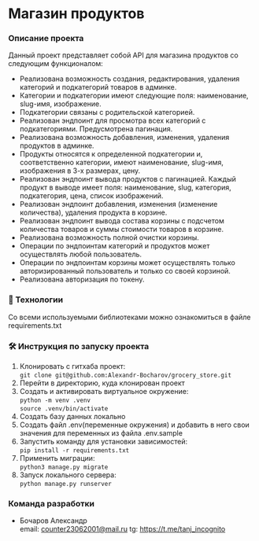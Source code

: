 # Магазин продуктов

### Описание проекта  
Данный проект представляет собой API для магазина продуктов со следующим функционалом:  
- Реализована возможность создания, редактирования, удаления категорий и подкатегорий товаров в админке.  
- Категории и подкатегории имеют следующие поля: наименование, slug-имя, изображение.  
- Подкатегории связаны с родительской категорией.  
- Реализован эндпоинт для просмотра всех категорий с подкатегориями. Предусмотрена пагинация.  
- Реализована возможность добавления, изменения, удаления продуктов в админке.  
- Продукты относятся к определенной подкатегории и, соответственно категории, имеют наименование, slug-имя, изображения в 3-х размерах, цену.  
- Реализован эндпоинт вывода продуктов с пагинацией. Каждый продукт в выводе имеет поля: наименование, slug, категория, подкатегория, цена, список изображений.  
- Реализован эндпоинт добавления, изменения (изменение количества), удаления продукта в корзине.  
- Реализован эндпоинт вывода состава корзины с подсчетом количества товаров и суммы стоимости товаров в корзине.  
- Реализована возможность полной очистки корзины.  
- Операции по эндпоинтам категорий и продуктов может осуществлять любой пользователь.  
- Операции по эндпоинтам корзины может осуществлять только авторизированный пользователь и только со своей корзиной.  
- Реализована авторизация по токену.  

### 🚀 Технологии
Со всеми используемыми библиотеками можно ознакомиться в файле requirements.txt 

### 🛠 Инструкция по запуску проекта  

1) Клонировать с гитхаба проект:  
`git clone git@github.com:Alexandr-Bocharov/grocery_store.git`
2) Перейти в директорию, куда клонирован проект
3) Создать и активировать виртуальное окружение:  
   `python -m venv .venv`  
   `source .venv/bin/activate`
4) Создать базу данных локально  
5) Создать файл .env(переменные окружения) и добавить в него свои значения для переменных из файла .env.sample  
6) Запустить команду для установки зависимостей:  
   `pip install -r requirements.txt`  
7) Применить миграции:  
   `python3 manage.py migrate`   
8) Запуск локального сервера:  
   `python manage.py runserver`

### Команда разработки  
- Бочаров Александр  
email: counter23062001@mail.ru
tg: https://t.me/tanj_incognito

